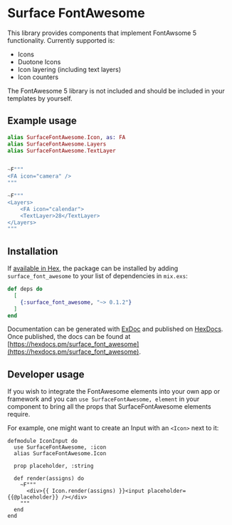 # Surface FontAwesome

This library provides components that implement FontAwsome 5 functionality. Currently supported is:

-   Icons
-   Duotone Icons
-   Icon layering (including text layers)
-   Icon counters

The FontAwesome 5 library is not included and should be included in your templates by yourself.

## Example usage

```elixir
alias SurfaceFontAwesome.Icon, as: FA
alias SurfaceFontAwesome.Layers
alias SurfaceFontAwesome.TextLayer


~F"""
<FA icon="camera" />
"""

~F"""
<Layers>
    <FA icon="calendar">
    <TextLayer>28</TextLayer>
</Layers>
"""
```

## Installation

If [available in Hex](https://hex.pm/docs/publish), the package can be installed
by adding `surface_font_awesome` to your list of dependencies in `mix.exs`:

```elixir
def deps do
  [
    {:surface_font_awesome, "~> 0.1.2"}
  ]
end
```

Documentation can be generated with [ExDoc](https://github.com/elixir-lang/ex_doc)
and published on [HexDocs](https://hexdocs.pm). Once published, the docs can
be found at [https://hexdocs.pm/surface_font_awesome](https://hexdocs.pm/surface_font_awesome).

## Developer usage

If you wish to integrate the FontAwesome elements into your own app or framework and you can `use SurfaceFontAwesome, element` in your component to
bring all the props that SurfaceFontAwesome elements require.

For example, one might want to create an Input with an `<Icon>` next to it:

```
defmodule IconInput do
  use SurfaceFontAwesome, :icon
  alias SurfaceFontAwesome.Icon

  prop placeholder, :string

  def render(assigns) do
    ~F"""
      <div>{{ Icon.render(assigns) }}<input placeholder={{@placeholder}} /></div>
    """
  end
end
```
